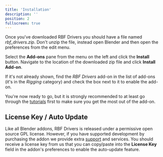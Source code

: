```yaml
---
title: 'Installation'
description: ''
position: 2
fullscreen: true
---
```


Once you've downloaded RBF Drivers you should have a file named *rbf_drivers.zip*. Don't unzip the file, instead open Blender and then open the preferences from the edit menu.

Select the **Add-ons** pane from the menu on the left and click the **Install** button. Navigate to the location of the downloaded zip file and click **Install Add-on**.

If it's not already shown, find the *RBF Drivers* add-on in the list of add-ons (it's in the *Rigging* category) and check the box next to it to enable the add-on.

You're now ready to go, but it is strongly recommended to at least go through the [tutorials](/tutorials/getting-started) first to make sure you get the most out of the add-on.

## License Key / Auto Update

Like all Blender addons, RBF Drivers is released under a permissive open source GPL license. However, if you have supported development by purchasing the addon we provide extra [support](/support) and services. You should receive a license key from us that you can copy/paste into the **License Key** field in the addon's preferences to enable the auto-update feature.
